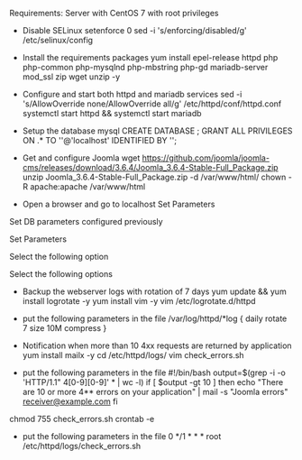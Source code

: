 Requirements:
Server with CentOS 7 with root privileges

- Disable SELinux
setenforce 0 sed -i 's/enforcing/disabled/g' /etc/selinux/config

- Install the requirements packages
yum install epel-release httpd php php-common php-mysqlnd php-mbstring php-gd mariadb-server mod_ssl zip wget unzip -y

- Configure and start both httpd and mariadb services
sed -i 's/AllowOverride none/AllowOverride all/g' /etc/httpd/conf/httpd.conf
systemctl start httpd && systemctl start mariadb

- Setup the database
mysql 
CREATE DATABASE <name>; 
GRANT ALL PRIVILEGES ON <name>.* TO '<name>'@'localhost' IDENTIFIED BY '<password>';

- Get and configure Joomla
wget https://github.com/joomla/joomla-cms/releases/download/3.6.4/Joomla_3.6.4-Stable-Full_Package.zip
unzip Joomla_3.6.4-Stable-Full_Package.zip -d /var/www/html/
chown -R apache:apache /var/www/html

- Open a browser and go to localhost
Set Parameters
 

Set DB parameters configured previously
 

Set Parameters

 

Select the following option
 

Select the following options

 

- Backup the webserver logs with rotation of 7 days
yum update && yum install logrotate -y
yum install vim -y
vim /etc/logrotate.d/httpd
- put the following parameters in the file
/var/log/httpd/*log {
        daily
        rotate 7
        size 10M
        compress
}

- Notification when more than 10 4xx requests are returned by application
yum install mailx -y
cd /etc/httpd/logs/
vim check_errors.sh
- put the following parameters in the file
#!/bin/bash
output=$(grep -i -o 'HTTP/1.1" 4[0-9][0-9]' * | wc -l)
if [ $output -gt 10 ]
then
  echo "There are 10 or more 4** errors on your application" | mail -s "Joomla errors" receiver@example.com
fi

chmod 755 check_errors.sh
crontab -e
- put the following parameters in the file
0 */1 * * * root /etc/httpd/logs/check_errors.sh
